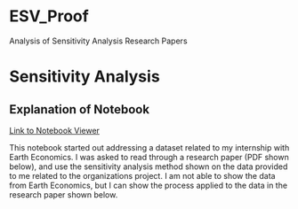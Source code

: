 # ESV_Proof
Analysis of Sensitivity Analysis Research Papers

# Sensitivity Analysis

## Explanation of Notebook

<a href = "http://nbviewer.jupyter.org/github/aboomer07/ESV_Proof/blob/master/ESV_Proof.ipynb?flush_cache=True" target=_blank>Link to Notebook Viewer</a>

This notebook started out addressing a dataset related to my internship with Earth Economics. I was asked to read through a research paper (PDF shown below), and use the sensitivity analysis method shown on the data provided to me related to the organizations project. I am not able to show the data from Earth Economics, but I can show the process applied to the data in the research paper shown below.

